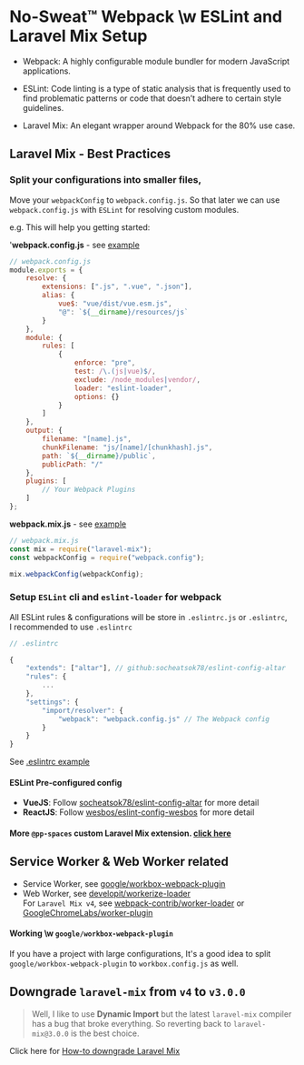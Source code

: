# No-Sweat™ Webpack \w ESLint and Laravel Mix Setup

- Webpack: A highly configurable module bundler for modern JavaScript applications.

- ESLint: Code linting is a type of static analysis that is frequently used to find problematic patterns or code that doesn’t adhere to certain style guidelines.

- Laravel Mix: An elegant wrapper around Webpack for the 80% use case.

## Laravel Mix - Best Practices

### Split your configurations into smaller files,

Move your `webpackConfig` to `webpack.config.js`. So that later we can use `webpack.config.js` with `ESLint` for resolving custom modules.

e.g. This will help you getting started:

'**webpack.config.js** - see [example](example/webpack.config.js)

```js
// webpack.config.js
module.exports = {
    resolve: {
        extensions: [".js", ".vue", ".json"],
        alias: {
            vue$: "vue/dist/vue.esm.js",
            "@": `${__dirname}/resources/js`
        }
    },
    module: {
        rules: [
            {
                enforce: "pre",
                test: /\.(js|vue)$/,
                exclude: /node_modules|vendor/,
                loader: "eslint-loader",
                options: {}
            }
        ]
    },
    output: {
        filename: "[name].js",
        chunkFilename: "js/[name]/[chunkhash].js",
        path: `${__dirname}/public`,
        publicPath: "/"
    },
    plugins: [
        // Your Webpack Plugins
    ]
};
```

**webpack.mix.js** - see [example](example/webpack.mix.js)

```js
// webpack.mix.js
const mix = require("laravel-mix");
const webpackConfig = require("webpack.config");

mix.webpackConfig(webpackConfig);
```

### Setup `ESLint` cli and `eslint-loader` for webpack

All ESLint rules & configurations will be store in `.eslintrc.js` or `.eslintrc`,  
I recommended to use `.eslintrc`

```js
// .eslintrc

{
    "extends": ["altar"], // github:socheatsok78/eslint-config-altar
    "rules": {
        ...
    },
    "settings": {
        "import/resolver": {
            "webpack": "webpack.config.js" // The Webpack config
        }
    }
}
```

See [.eslintrc example](example/.eslintrc)

#### ESLint Pre-configured config

- **VueJS**: Follow [socheatsok78/eslint-config-altar](https://github.com/socheatsok78/eslint-config-altar#readme) for more detail
- **ReactJS**: Follow [wesbos/eslint-config-wesbos](https://github.com/wesbos/eslint-config-wesbos#readme) for more detail

#### More `@pp-spaces` custom Laravel Mix extension. [click here](https://github.com/search?q=topic%3Alaravel-mix+org%3App-spaces&type=Repositories)

## Service Worker & Web Worker related

- Service Worker, see [google/workbox-webpack-plugin](https://developers.google.com/web/tools/workbox/modules/workbox-webpack-plugin)
- Web Worker, see [developit/workerize-loader](https://github.com/developit/workerize-loader)  
  For `Laravel Mix v4`, see [webpack-contrib/worker-loader](https://github.com/webpack-contrib/worker-loader) or [GoogleChromeLabs/worker-plugin](https://github.com/GoogleChromeLabs/worker-plugin)

#### Working \w `google/workbox-webpack-plugin`

If you have a project with large configurations, It's a good idea to split `google/workbox-webpack-plugin` to `workbox.config.js` as well.

## Downgrade `laravel-mix` from `v4` to `v3.0.0`

> Well, I like to use **Dynamic Import** but the latest `laravel-mix` compiler has a bug that broke everything. So reverting back to `laravel-mix@3.0.0` is the best choice.

Click here for [How-to downgrade Laravel Mix](docs/laravel-mix-downgrade.md)
